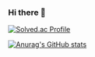 ### Hi there 👋

<!--

- 🔭 I’m currently working on ...
- 🌱 I’m currently learning ...
- 👯 I’m looking to collaborate on ...
- 🤔 I’m looking for help with ...
- 💬 Ask me about ...
- 📫 How to reach me: ...
- 😄 Pronouns: ...
- ⚡ Fun fact: ...
-->

[![Solved.ac Profile](http://mazassumnida.wtf/api/v2/generate_badge?boj=ahnyoujin916)](https://solved.ac/ahnyoujin916/)

[![Anurag's GitHub stats](https://github-readme-stats.vercel.app/api?username=anuu0916)](https://github.com/anuraghazra/github-readme-stats)
